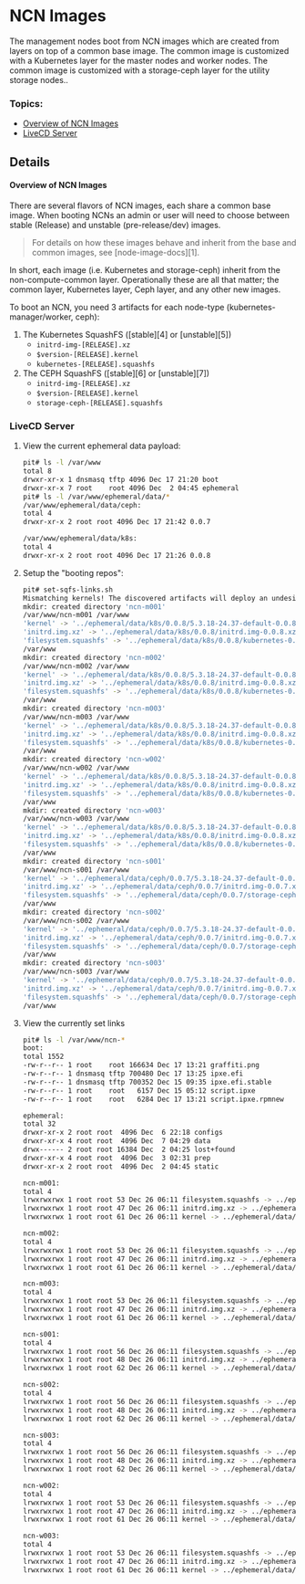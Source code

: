 # NCN Images

The management nodes boot from NCN images which are created from layers on top of a common base image.
The common image is customized with a Kubernetes layer for the master nodes and worker nodes.
The common image is customized with a storage-ceph layer for the utility storage nodes..

### Topics:

   * [Overview of NCN Images](#overview_ncn_images)
   * [LiveCD Server](#livecd_server)

## Details

<a name="overview_ncn_images"></a>
#### Overview of NCN Images

There are several flavors of NCN images, each share a common base image. When booting NCNs an admin or user will need to choose between
stable (Release) and unstable (pre-release/dev) images.

> For details on how these images behave and inherit from the base and common images, see [node-image-docs][1].

In short, each image (i.e. Kubernetes and storage-ceph) inherit from the non-compute-common layer. Operationally these are all
that matter; the common layer, Kubernetes layer, Ceph layer, and any other new images.

To boot an NCN, you need 3 artifacts for each node-type (kubernetes-manager/worker, ceph):

1. The Kubernetes SquashFS ([stable][4] or [unstable][5])
    - `initrd-img-[RELEASE].xz`
    - `$version-[RELEASE].kernel`
    - `kubernetes-[RELEASE].squashfs`
2. The CEPH SquashFS ([stable][6] or [unstable][7])
    - `initrd-img-[RELEASE].xz`
    - `$version-[RELEASE].kernel`
    - `storage-ceph-[RELEASE].squashfs`

<a name="livecd_server"></a>
### LiveCD Server

1. View the current ephemeral data payload:

   ```bash
   pit# ls -l /var/www
   total 8
   drwxr-xr-x 1 dnsmasq tftp 4096 Dec 17 21:20 boot
   drwxr-xr-x 7 root    root 4096 Dec  2 04:45 ephemeral
   pit# ls -l /var/www/ephemeral/data/*
   /var/www/ephemeral/data/ceph:
   total 4
   drwxr-xr-x 2 root root 4096 Dec 17 21:42 0.0.7
   
   /var/www/ephemeral/data/k8s:
   total 4
   drwxr-xr-x 2 root root 4096 Dec 17 21:26 0.0.8
   ```

1. Setup the "booting repos":

   ```bash
   pit# set-sqfs-links.sh
   Mismatching kernels! The discovered artifacts will deploy an undesirable stack.
   mkdir: created directory 'ncn-m001'
   /var/www/ncn-m001 /var/www
   'kernel' -> '../ephemeral/data/k8s/0.0.8/5.3.18-24.37-default-0.0.8.kernel'
   'initrd.img.xz' -> '../ephemeral/data/k8s/0.0.8/initrd.img-0.0.8.xz'
   'filesystem.squashfs' -> '../ephemeral/data/k8s/0.0.8/kubernetes-0.0.8.squashfs'
   /var/www
   mkdir: created directory 'ncn-m002'
   /var/www/ncn-m002 /var/www
   'kernel' -> '../ephemeral/data/k8s/0.0.8/5.3.18-24.37-default-0.0.8.kernel'
   'initrd.img.xz' -> '../ephemeral/data/k8s/0.0.8/initrd.img-0.0.8.xz'
   'filesystem.squashfs' -> '../ephemeral/data/k8s/0.0.8/kubernetes-0.0.8.squashfs'
   /var/www
   mkdir: created directory 'ncn-m003'
   /var/www/ncn-m003 /var/www
   'kernel' -> '../ephemeral/data/k8s/0.0.8/5.3.18-24.37-default-0.0.8.kernel'
   'initrd.img.xz' -> '../ephemeral/data/k8s/0.0.8/initrd.img-0.0.8.xz'
   'filesystem.squashfs' -> '../ephemeral/data/k8s/0.0.8/kubernetes-0.0.8.squashfs'
   /var/www
   mkdir: created directory 'ncn-w002'
   /var/www/ncn-w002 /var/www
   'kernel' -> '../ephemeral/data/k8s/0.0.8/5.3.18-24.37-default-0.0.8.kernel'
   'initrd.img.xz' -> '../ephemeral/data/k8s/0.0.8/initrd.img-0.0.8.xz'
   'filesystem.squashfs' -> '../ephemeral/data/k8s/0.0.8/kubernetes-0.0.8.squashfs'
   /var/www
   mkdir: created directory 'ncn-w003'
   /var/www/ncn-w003 /var/www
   'kernel' -> '../ephemeral/data/k8s/0.0.8/5.3.18-24.37-default-0.0.8.kernel'
   'initrd.img.xz' -> '../ephemeral/data/k8s/0.0.8/initrd.img-0.0.8.xz'
   'filesystem.squashfs' -> '../ephemeral/data/k8s/0.0.8/kubernetes-0.0.8.squashfs'
   /var/www
   mkdir: created directory 'ncn-s001'
   /var/www/ncn-s001 /var/www
   'kernel' -> '../ephemeral/data/ceph/0.0.7/5.3.18-24.37-default-0.0.7.kernel'
   'initrd.img.xz' -> '../ephemeral/data/ceph/0.0.7/initrd.img-0.0.7.xz'
   'filesystem.squashfs' -> '../ephemeral/data/ceph/0.0.7/storage-ceph-0.0.7.squashfs'
   /var/www
   mkdir: created directory 'ncn-s002'
   /var/www/ncn-s002 /var/www
   'kernel' -> '../ephemeral/data/ceph/0.0.7/5.3.18-24.37-default-0.0.7.kernel'
   'initrd.img.xz' -> '../ephemeral/data/ceph/0.0.7/initrd.img-0.0.7.xz'
   'filesystem.squashfs' -> '../ephemeral/data/ceph/0.0.7/storage-ceph-0.0.7.squashfs'
   /var/www
   mkdir: created directory 'ncn-s003'
   /var/www/ncn-s003 /var/www
   'kernel' -> '../ephemeral/data/ceph/0.0.7/5.3.18-24.37-default-0.0.7.kernel'
   'initrd.img.xz' -> '../ephemeral/data/ceph/0.0.7/initrd.img-0.0.7.xz'
   'filesystem.squashfs' -> '../ephemeral/data/ceph/0.0.7/storage-ceph-0.0.7.squashfs'
   /var/www
   ```

1. View the currently set links

   ```bash
   pit# ls -l /var/www/ncn-*
   boot:
   total 1552
   -rw-r--r-- 1 root    root 166634 Dec 17 13:21 graffiti.png
   -rw-r--r-- 1 dnsmasq tftp 700480 Dec 17 13:25 ipxe.efi
   -rw-r--r-- 1 dnsmasq tftp 700352 Dec 15 09:35 ipxe.efi.stable
   -rw-r--r-- 1 root    root   6157 Dec 15 05:12 script.ipxe
   -rw-r--r-- 1 root    root   6284 Dec 17 13:21 script.ipxe.rpmnew
   
   ephemeral:
   total 32
   drwxr-xr-x 2 root root  4096 Dec  6 22:18 configs
   drwxr-xr-x 4 root root  4096 Dec  7 04:29 data
   drwx------ 2 root root 16384 Dec  2 04:25 lost+found
   drwxr-xr-x 4 root root  4096 Dec  3 02:31 prep
   drwxr-xr-x 2 root root  4096 Dec  2 04:45 static
   
   ncn-m001:
   total 4
   lrwxrwxrwx 1 root root 53 Dec 26 06:11 filesystem.squashfs -> ../ephemeral/data/k8s/0.0.8/kubernetes-0.0.8.squashfs
   lrwxrwxrwx 1 root root 47 Dec 26 06:11 initrd.img.xz -> ../ephemeral/data/k8s/0.0.8/initrd.img-0.0.8.xz
   lrwxrwxrwx 1 root root 61 Dec 26 06:11 kernel -> ../ephemeral/data/k8s/0.0.8/5.3.18-24.37-default-0.0.8.kernel
   
   ncn-m002:
   total 4
   lrwxrwxrwx 1 root root 53 Dec 26 06:11 filesystem.squashfs -> ../ephemeral/data/k8s/0.0.8/kubernetes-0.0.8.squashfs
   lrwxrwxrwx 1 root root 47 Dec 26 06:11 initrd.img.xz -> ../ephemeral/data/k8s/0.0.8/initrd.img-0.0.8.xz
   lrwxrwxrwx 1 root root 61 Dec 26 06:11 kernel -> ../ephemeral/data/k8s/0.0.8/5.3.18-24.37-default-0.0.8.kernel
   
   ncn-m003:
   total 4
   lrwxrwxrwx 1 root root 53 Dec 26 06:11 filesystem.squashfs -> ../ephemeral/data/k8s/0.0.8/kubernetes-0.0.8.squashfs
   lrwxrwxrwx 1 root root 47 Dec 26 06:11 initrd.img.xz -> ../ephemeral/data/k8s/0.0.8/initrd.img-0.0.8.xz
   lrwxrwxrwx 1 root root 61 Dec 26 06:11 kernel -> ../ephemeral/data/k8s/0.0.8/5.3.18-24.37-default-0.0.8.kernel
   
   ncn-s001:
   total 4
   lrwxrwxrwx 1 root root 56 Dec 26 06:11 filesystem.squashfs -> ../ephemeral/data/ceph/0.0.7/storage-ceph-0.0.7.squashfs
   lrwxrwxrwx 1 root root 48 Dec 26 06:11 initrd.img.xz -> ../ephemeral/data/ceph/0.0.7/initrd.img-0.0.7.xz
   lrwxrwxrwx 1 root root 62 Dec 26 06:11 kernel -> ../ephemeral/data/ceph/0.0.7/5.3.18-24.37-default-0.0.7.kernel
   
   ncn-s002:
   total 4
   lrwxrwxrwx 1 root root 56 Dec 26 06:11 filesystem.squashfs -> ../ephemeral/data/ceph/0.0.7/storage-ceph-0.0.7.squashfs
   lrwxrwxrwx 1 root root 48 Dec 26 06:11 initrd.img.xz -> ../ephemeral/data/ceph/0.0.7/initrd.img-0.0.7.xz
   lrwxrwxrwx 1 root root 62 Dec 26 06:11 kernel -> ../ephemeral/data/ceph/0.0.7/5.3.18-24.37-default-0.0.7.kernel
   
   ncn-s003:
   total 4
   lrwxrwxrwx 1 root root 56 Dec 26 06:11 filesystem.squashfs -> ../ephemeral/data/ceph/0.0.7/storage-ceph-0.0.7.squashfs
   lrwxrwxrwx 1 root root 48 Dec 26 06:11 initrd.img.xz -> ../ephemeral/data/ceph/0.0.7/initrd.img-0.0.7.xz
   lrwxrwxrwx 1 root root 62 Dec 26 06:11 kernel -> ../ephemeral/data/ceph/0.0.7/5.3.18-24.37-default-0.0.7.kernel
   
   ncn-w002:
   total 4
   lrwxrwxrwx 1 root root 53 Dec 26 06:11 filesystem.squashfs -> ../ephemeral/data/k8s/0.0.8/kubernetes-0.0.8.squashfs
   lrwxrwxrwx 1 root root 47 Dec 26 06:11 initrd.img.xz -> ../ephemeral/data/k8s/0.0.8/initrd.img-0.0.8.xz
   lrwxrwxrwx 1 root root 61 Dec 26 06:11 kernel -> ../ephemeral/data/k8s/0.0.8/5.3.18-24.37-default-0.0.8.kernel
   
   ncn-w003:
   total 4
   lrwxrwxrwx 1 root root 53 Dec 26 06:11 filesystem.squashfs -> ../ephemeral/data/k8s/0.0.8/kubernetes-0.0.8.squashfs
   lrwxrwxrwx 1 root root 47 Dec 26 06:11 initrd.img.xz -> ../ephemeral/data/k8s/0.0.8/initrd.img-0.0.8.xz
   lrwxrwxrwx 1 root root 61 Dec 26 06:11 kernel -> ../ephemeral/data/k8s/0.0.8/5.3.18-24.37-default-0.0.8.kernel
   ```
